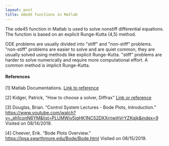 ```yaml
---
layout: post
title: Ode45 functions in Matlab
---
```


The ode45 function in Matlab is used to solve nonstiff differential equations. The function is based on an explicit Runge-Kutta (4,5) method.

ODE problems are usually divided into "stiff" and "non-stiff" problems. "non-stiff" problems are easier to solve and are quiet common, they are usually solved using methods like explicit Runge-Kutta. "stiff" problems are harder to solve numerically and require more computational effort. A common method is implicit Runge-Kutta.

#### References
[1] Matlab Documentations. [Link to reference](https://se.mathworks.com/help/matlab/ref/ode45.html)

[2] Kidger, Patrick, "How to choose a solver, Diffrax" [Link or reference]([https://website-name.com](https://docs.kidger.site/diffrax/usage/how-to-choose-a-solver/#:~:text=%22Stiffness%22%20generally%20refers%20to%20how,implicit%20Runge%2D%2DKutta%20methods.)) 

[3] Douglas, Brian. “Control System Lectures - Bode Plots, Introduction.” <https://www.youtube.com/watch?v=_eh1conN6YM&list=PLUMWjy5jgHK1NC52DXXrriwihVrYZKqjk&index=9> Visited on 08/14/2019. 

[4] Cheever, Erik. “Bode Plots Overview.” <https://lpsa.swarthmore.edu/Bode/Bode.html> Visited on 08/15/2019.
